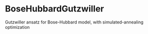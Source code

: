 # BoseHubbardGutzwiller
Gutzwiller ansatz for Bose-Hubbard model, with simulated-annealing optimization
